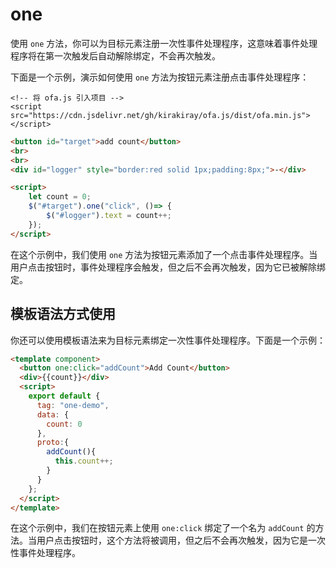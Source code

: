 # one

使用 `one` 方法，你可以为目标元素注册一次性事件处理程序，这意味着事件处理程序将在第一次触发后自动解除绑定，不会再次触发。

下面是一个示例，演示如何使用 `one` 方法为按钮元素注册点击事件处理程序：

<html-viewer>

```
<!-- 将 ofa.js 引入项目 -->
<script src="https://cdn.jsdelivr.net/gh/kirakiray/ofa.js/dist/ofa.min.js"></script>
```

```html
<button id="target">add count</button>
<br>
<br>
<div id="logger" style="border:red solid 1px;padding:8px;">-</div>

<script>
    let count = 0;
    $("#target").one("click", ()=> {
        $("#logger").text = count++;
    });
</script>
```

</html-viewer>

在这个示例中，我们使用 `one` 方法为按钮元素添加了一个点击事件处理程序。当用户点击按钮时，事件处理程序会触发，但之后不会再次触发，因为它已被解除绑定。

## 模板语法方式使用

你还可以使用模板语法来为目标元素绑定一次性事件处理程序。下面是一个示例：

<comp-viewer comp-name="one-demo">

```html
<template component>
  <button one:click="addCount">Add Count</button>
  <div>{{count}}</div>
  <script>
    export default {
      tag: "one-demo",
      data: {
        count: 0
      },
      proto:{
        addCount(){
          this.count++;
        }
      }
    };
  </script>
</template>
```

</comp-viewer>

在这个示例中，我们在按钮元素上使用 `one:click` 绑定了一个名为 `addCount` 的方法。当用户点击按钮时，这个方法将被调用，但之后不会再次触发，因为它是一次性事件处理程序。